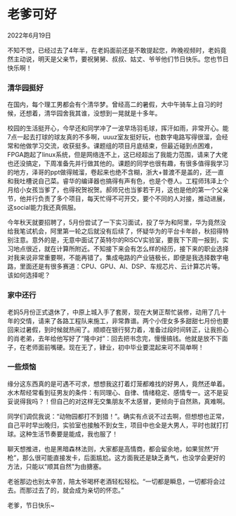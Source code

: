 # 老爹可好

2022年6月19日

不知不觉，已经过去了4年半，在老妈面前还是不敢提起您，昨晚视频时，老妈竟然主动说，明天是父亲节，要祝舅舅、叔叔、姑丈、爷爷他们节日快乐。您也节日快乐啊！

### 清华园挺好
在国内，每个理工男都会有个清华梦。曾经高二的暑假，大中午骑车上自习的时候，还想着，清华园舍我其谁，没想到一晃就是十多年。

校园的生活挺开心，今早还和同学冲了一波早场羽毛球，挥汗如雨，非常开心。能7点一起去打球的球友真的不多啊，uuuz室友挺好玩，也数字电路写得很溜，会经常和他做学习交流，收获挺多。课题组的项目月底结束，但最近碰到点困难，FPGA跑起了linux系统，但是网络连不上，这已经超出了我能力范围，请来了大佬也还没搞定，下周准备先并行做其他的。课题的同学也很有趣，有很多值得我学习的地方，泽哥的ppt做得贼溜，卷起来也绝不含糊，浙大+普渡不是盖的，还一直和我吐槽说自己菜。睿华的编译器也搞得有声有色，也是个卷人。工程师玮泽上个月给小女孩当爹了，也得祝贺祝贺。郝师兄也当爹若干月，这也是他的第一个父亲节，他并行负责了多个项目，每天忙得不可开交，要个不同的人对接，推动进展，这social能力我还真佩服。

今年秋天就要招聘了，5月份尝试了一下实习面试，投了华为和阿里，华为竟然没给我笔试机会，阿里第一轮之后就没有后续了，怀疑华为的平台卡年龄，秋招得特别注意。意外的是，无意中面试了英特尔的RISCV实验室，要我下下周一报到，实习地点很近，就在计算所附近。不知接下来会有怎么样的经历，接下来的职业选择对我来说非常重要啊，不能再错了。集成电路的产业链极长，即便是我选择数字电路，里面还是有很多赛道：CPU、GPU、AI、DSP、车规芯片、云计算芯片等。该如何选择呢？

### 家中还行
老妈5月份正式退休了，中原上城入手了套房，现在大舅正帮忙装修，动用了几十年的交情，请来了各路工程队来施工，非常靠谱。两个小侄女多多甜甜七月份也要回来过暑假，到时候就热闹了。顺顺在银行努力着，准备过段时间转正，让我担心的肖老弟，去年给他写好了“隆中对”：回去把书念完，慢慢搞钱。他就是放不下面子，在老师面前嘴硬。现在无了，肄业，初中毕业要混起来可不简单啊！

### 一些烦恼
缘分这东西真的是可遇不可求，想想我这打着灯笼都难找的好男人，竟然还单着。水木帮经常看到征男友的条件：有同理心、自律、情绪稳定、感情专一。这不是妥妥说得我吗？！但自己的对这样无交集朋友不太感冒，更倾向于自然熟，真难啊。

同学们调侃我说：“动物园都打不到猎！”。确实有点说不过去啊，但想想也正常，自己平时早出晚归，实验室也接触不到女生，项目中也全是大男人，平时也就打打球。这种生活节奏要是能成，我也服了！

聊天想推进，也是黑暗森林法则，大家都是高情商，都会留余地，如果贸然“开枪”，那么很可能直接发卡，后面尴尬。这方面我还是缺乏勇气，也没学会更好的方法，只能以“顺其自然”为由搪塞。


老爸那边也别太辛苦，陪太爷喝杯老酒轻松轻松。“一切都是瞬息，一切都将会过去。而那过去了的，就会成为亲切的怀恋。”

老爹，节日快乐~